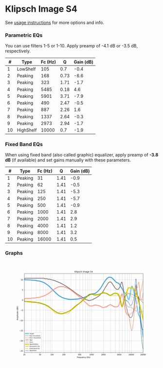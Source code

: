 # Klipsch Image S4
See [usage instructions](https://github.com/jaakkopasanen/AutoEq#usage) for more options and info.

### Parametric EQs
You can use filters 1-5 or 1-10. Apply preamp of -4.1 dB or -3.5 dB, respectively.

|   # | Type      |   Fc (Hz) |    Q |   Gain (dB) |
|-----|-----------|-----------|------|-------------|
|   1 | LowShelf  |       105 | 0.7  |        -0.4 |
|   2 | Peaking   |       168 | 0.73 |        -6.6 |
|   3 | Peaking   |       323 | 1.71 |        -1.7 |
|   4 | Peaking   |      5485 | 0.18 |         4.6 |
|   5 | Peaking   |      5901 | 3.71 |        -7.9 |
|   6 | Peaking   |       490 | 2.47 |        -0.5 |
|   7 | Peaking   |       887 | 2.26 |         1.6 |
|   8 | Peaking   |      1337 | 2.64 |        -0.3 |
|   9 | Peaking   |      2973 | 2.94 |        -1.7 |
|  10 | HighShelf |     10000 | 0.7  |        -1.9 |

### Fixed Band EQs
When using fixed band (also called graphic) equalizer, apply preamp of **-3.8 dB** (if available) and set gains manually with these parameters.

|   # | Type    |   Fc (Hz) |    Q |   Gain (dB) |
|-----|---------|-----------|------|-------------|
|   1 | Peaking |        31 | 1.41 |        -0.9 |
|   2 | Peaking |        62 | 1.41 |        -0.5 |
|   3 | Peaking |       125 | 1.41 |        -5.3 |
|   4 | Peaking |       250 | 1.41 |        -5.7 |
|   5 | Peaking |       500 | 1.41 |        -0.9 |
|   6 | Peaking |      1000 | 1.41 |         2.8 |
|   7 | Peaking |      2000 | 1.41 |         2.9 |
|   8 | Peaking |      4000 | 1.41 |         1.2 |
|   9 | Peaking |      8000 | 1.41 |         3.2 |
|  10 | Peaking |     16000 | 1.41 |         0.5 |

### Graphs
![](./Klipsch%20Image%20S4.png)
